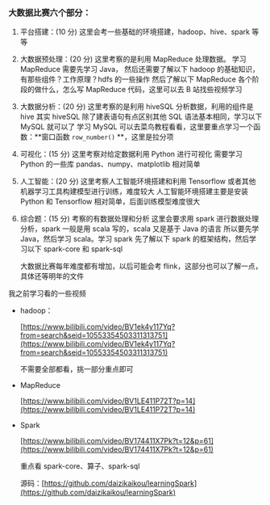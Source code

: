 ### 大数据比赛六个部分：

1. 平台搭建：(10 分)
	这里会考一些基础的环境搭建，hadoop、hive、spark 等等
	
2. 大数据预处理：(20 分)
	这里考察的是利用 MapReduce 处理数据。
	学习 MapReduce 需要先学习 Java，
	然后还需要了解以下 hadoop 的基础知识，有那些组件？工作原理？hdfs 的一些操作
	然后了解以下 MapReduce 各个阶段的做什么，怎么写 MapReduce 代码，这里可以去 B 站找些视频学习
	
3. 大数据分析：(20 分)
	这里考察的是利用 hiveSQL 分析数据，利用的组件是 hive
	其实 hiveSQL 除了建表语句有点区别其他 SQL 语法基本相同，学习以下 MySQL 就可以了
	学习 MySQL 可以去菜鸟教程看看，这里要重点学习一个函数：**窗口函数 `row_number()` **，这里是拉分项

4. 可视化：(15 分)
	这里考察对给定数据利用 Python 进行可视化
	需要学习 Python 的一些库 pandas、numpy、matplotlib 相对简单

5. 人工智能：(20 分)
	这里考察人工智能环境搭建和利用 Tensorflow 或者其他机器学习工具构建模型进行训练，难度较大
	人工智能环境搭建主要是安装 Python 和 Tensorflow 相对简单，后面训练模型难度很大
	
6. 综合题：(15 分)
	考察的有数据处理和分析
	这里会要求用 spark 进行数据处理分析，spark 一般是用 scala 写的，scala 又是基于 Java 的语言
	所以要先学 Java，然后学习 scala。学习 spark 先了解以下 spark 的框架结构，然后学习以下 spark-core 和 spark-sql
	
	大数据比赛每年难度都有增加，以后可能会考 flink，这部分也可以了解一点，具体还等明年的文件



我之前学习看的一些视频

- hadoop：

  [https://www.bilibili.com/video/BV1ek4y117Yq?from=search&seid=10553354503311313751](https://www.bilibili.com/video/BV1ek4y117Yq?from=search&seid=10553354503311313751)

  不需要全部都看，挑一部分重点即可

- MapReduce

  [https://www.bilibili.com/video/BV1LE411P72T?p=14](https://www.bilibili.com/video/BV1LE411P72T?p=14)

- Spark

  [https://www.bilibili.com/video/BV174411X7Pk?t=12&p=61](https://www.bilibili.com/video/BV174411X7Pk?t=12&p=61)

  重点看 spark-core、算子、spark-sql

  源码：[https://github.com/daizikaikou/learningSpark](https://github.com/daizikaikou/learningSpark)